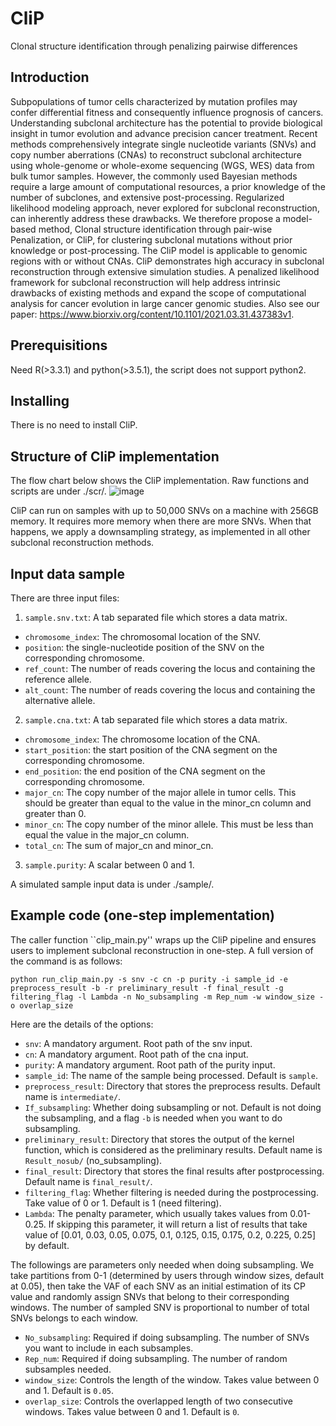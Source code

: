 # CliP
Clonal structure identification through penalizing pairwise differences

## Introduction
Subpopulations of tumor cells characterized by mutation profiles may confer differential fitness and consequently influence prognosis of cancers. Understanding subclonal architecture has the potential to provide biological insight in tumor evolution and advance precision cancer treatment. Recent methods comprehensively integrate single nucleotide variants (SNVs) and copy number aberrations (CNAs) to reconstruct subclonal architecture using whole-genome or whole-exome sequencing (WGS, WES) data from bulk tumor samples. However, the commonly used Bayesian methods require a large amount of computational resources, a prior knowledge of the number of subclones, and extensive post-processing. Regularized likelihood modeling approach, never explored for subclonal reconstruction, can inherently address these drawbacks. We therefore propose a model-based method, Clonal structure identification through pair-wise Penalization, or CliP, for clustering subclonal mutations without prior knowledge or post-processing. The CliP model is applicable to genomic regions with or without CNAs. CliP demonstrates high accuracy in subclonal reconstruction through extensive simulation studies. A penalized likelihood framework for subclonal reconstruction will help address intrinsic drawbacks of existing methods and expand the scope of computational analysis for cancer evolution in large cancer genomic studies. Also see our paper: https://www.biorxiv.org/content/10.1101/2021.03.31.437383v1.


## Prerequisitions
Need R(>3.3.1) and python(>3.5.1), the script does not support python2.

## Installing
There is no need to install CliP.

## Structure of CliP implementation
The flow chart below shows the CliP implementation. Raw functions and scripts are under ./scr/. 
![image](https://user-images.githubusercontent.com/14543452/114482762-bf4c1480-9bcc-11eb-8c96-a944611e91d7.png)

CliP can run on samples with up to 50,000 SNVs on a machine with 256GB memory. It requires more memory when there are more SNVs. When that happens, we apply a downsampling strategy, as implemented in all other subclonal reconstruction methods. 

## Input data sample
There are three input files:

1. ```sample.snv.txt```: A tab separated file which stores a data matrix. 
* ```chromosome_index```: The chromosomal location of the SNV.
* ```position```: the single-nucleotide position of the SNV on the corresponding chromosome.
* ```ref_count```: The number of reads covering the locus and containing the reference allele.
* ```alt_count```: The number of reads covering the locus and containing the alternative allele.

2. ```sample.cna.txt```: A tab separated file which stores a data matrix.
* ```chromosome_index```: The chromosome location of the CNA.
* ```start_position```: the start position of the CNA segment on the corresponding chromosome.
* ```end_position```: the end position of the CNA segment on the corresponding chromosome.
* ```major_cn```: The copy number of the major allele in tumor cells. This should be greater than equal to the value in the minor_cn column and greater than 0.
* ```minor_cn```: The copy number of the minor allele. This must be less than equal the value in the major_cn column.
* ```total_cn```: The sum of major_cn and minor_cn.

3. ```sample.purity```: A scalar between 0 and 1.

A simulated sample input data is under ./sample/. 


## Example code (one-step implementation)

The caller function ``clip_main.py'' wraps up the CliP pipeline and ensures users to implement subclonal reconstruction in one-step. A full version of the command is as follows:

```
python run_clip_main.py -s snv -c cn -p purity -i sample_id -e preprocess_result -b -r preliminary_result -f final_result -g filtering_flag -l Lambda -n No_subsampling -m Rep_num -w window_size -o overlap_size
```
Here are the details of the options:

* ```snv```: A mandatory argument. Root path of the snv input.
* ```cn```: A mandatory argument. Root path of the cna input.
* ```purity```: A mandatory argument. Root path of the purity input.
* ```sample_id```: The name of the sample being processed. Default is ```sample```.
* ```preprocess_result```: Directory that stores the preprocess results. Default name is ```intermediate/```.
* ```If_subsampling```: Whether doing subsampling or not. Default is not doing the subsampling, and a flag ```-b``` is needed when you want to do subsampling.
* ```preliminary_result```: Directory that stores the output of the kernel function, which is considered as the preliminary results. Default name is ```Result_nosub/``` (no_subsampling).
* ```final_result```: Directory that stores the final results after postprocessing. Default name is ```final_result/```.
* ```filtering_flag```: Whether filtering is needed during the postprocessing. Take value of 0 or 1. Default is 1 (need filtering).
* ```Lambda```: The penalty parameter, which usually takes values from 0.01-0.25. If skipping this parameter, it will return a list of results that take value of [0.01, 0.03, 0.05, 0.075, 0.1, 0.125, 0.15, 0.175, 0.2, 0.225, 0.25] by default.

The followings are parameters only needed when doing subsampling. We take partitions from 0-1 (determined by users through window sizes, default at 0.05), then take the VAF of each SNV as an initial estimation of its CP value and randomly assign SNVs that belong to their corresponding windows. The number of sampled SNV is proportional to number of total SNVs belongs to each window. 
* ```No_subsampling```: Required if doing subsampling. The number of SNVs you want to include in each subsamples.
* ```Rep_num```: Required if doing subsampling. The number of random subsamples needed.
* ```window_size```: Controls the length of the window. Takes value between 0 and 1. Default is ```0.05```.
* ```overlap_size```: Controls the overlapped length of two consecutive windows. Takes value between 0 and 1. Default is ```0```.
